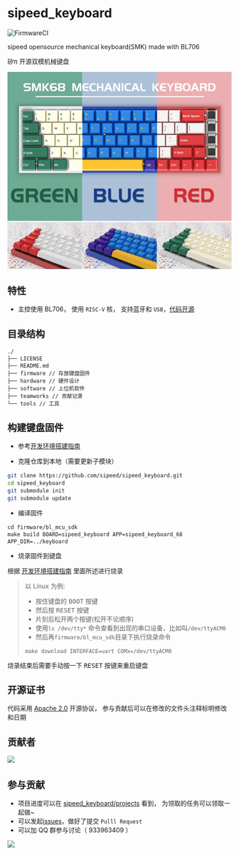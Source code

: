 sipeed_keyboard
====

![FirmwareCI](https://github.com/sipeed/sipeed_keyboard/actions/workflows/build_firmware.yml/badge.svg)

sipeed opensource mechanical keyboard(SMK) made with BL706

矽π 开源双模机械键盘

![](./assets/SMK68_1.png)
![](./assets/SMK68_3.png)

## 特性

* 主控使用 BL706， 使用 `RISC-V` 核， 支持蓝牙和 `USB`，[代码开源](https://github.com/Sipeed/sipeed_keyboard)


## 目录结构

```
./
├── LICENSE
├── README.md
├── firmware // 存放键盘固件
├── hardware // 硬件设计
├── software // 上位机软件
├── teamworks // 贡献记录
└── tools // 工具
```

## 构建键盘固件

* 参考[开发环境搭建指南](http://bouffalolab.gitee.io/bl_mcu_sdk/get_started/index.html)

* 克隆仓库到本地（需要更新子模块）

```sh
git clone https://github.com/sipeed/sipeed_keyboard.git
cd sipeed_keyboard
git submodule init
git submodule update
```

* 编译固件

```
cd firmware/bl_mcu_sdk
make build BOARD=sipeed_keyboard APP=sipeed_keyboard_68 APP_DIR=../keyboard
```

* 烧录固件到键盘

根据 [开发环境搭建指南](http://bouffalolab.gitee.io/bl_mcu_sdk/get_started/index.html) 里面所述进行烧录

> 以 Linux 为例:
> * 按住键盘的 <kbd>BOOT</kbd> 按键
> * 然后按 <kbd>RESET</kbd> 按键
> * 片刻后松开两个按键(松开不论顺序)
> * 使用`ls /dev/tty*` 命令查看到出现的串口设备，比如叫`/dev/ttyACM0`
> * 然后再`firmware/bl_mcu_sdk`目录下执行烧录命令
> ```
> make download INTERFACE=uart COMx=/dev/ttyACM0
> ```

烧录结束后需要手动按一下 <kbd>RESET</kbd> 按键来重启键盘

## 开源证书

代码采用 [Apache 2.0](./LICENSE) 开源协议， 参与贡献后可以在修改的文件头注释标明修改和日期

## 贡献者

<a href="https://github.com/sipeed/sipeed_keyboard/graphs/contributors">
  <img src="https://contrib.rocks/image?repo=sipeed/sipeed_keyboard" />
</a>


## 参与贡献

* 项目进度可以在 [sipeed_keyboard/projects](https://github.com/sipeed/sipeed_keyboard/projects) 看到， 为领取的任务可以领取一起做~
* 可以发起[issues](https://github.com/sipeed/sipeed_keyboard/issues)，做好了提交 `Pulll Request`
* 可以加 QQ 群参与讨论（ 933963409 ）
<img height=600 src="https://cdn.sipeed.com/public/sipeed_keyboard_qq_qrcode.jpg">



